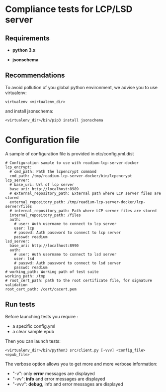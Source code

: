 # Compliance tests for LCP/LSD server

## Requirements

  - **python 3.x**

  - **jsonschema**

## Recommendations

To avoid pollution of you global python environment, we advise you to use virtualenv:
```
virtualenv <virtualenv_dir>
```

and install jsonschema:

```
<virtualenv_dir>/bin/pip3 install jsonschema
```
# Configuration file

A sample of configuration file is provided in etc/config.yml.dist

```
# Configuration sample to use with readium-lcp-server-docker
lcp_encrypt:
  # cmd_path: Path the lcpencrypt command
  cmd_path: /tmp/readium-lcp-server-docker/bin/lcpencrypt
lcp_server:
  # base_uri: Url of lcp server
  base_uri: http://localhost:8989
  # external_repository_path: External path where LCP server files are stored
  external_repository_path: /tmp/readium-lcp-server-docker/lcp-server/files
  # internal_repository_path: Path where LCP server files are stored
  internal_repository_path: /files
  auth:
    # user: Auth username to connect to lcp server
    user: lcp
    # passwd: Auth password to connect to lcp server
    passwd: readium
lsd_server:
  base_uri: http://localhost:8990
  auth:
    # user: Auth username to connect to lsd server
    user: lsd
    # passwd: Auth password to connect to lsd server
    passwd: readium
# working_path: Working path of test suite
working_path: /tmp
# root_cert_path: path to the root certificate file, for signature validation
root_cert_path: /cert/cacert.pem
```

## Run tests

Before launching tests you require :

  - a specific config.yml
  - a clear sample epub

Then you can launch tests:

```
<virtualenv_dir>/bin/python3 src/client.py [-vvv] <config_file> <epub_file>
```

The verbose option allows you to get more and more verbose information:
  - "-v": only **error** messages are displayed
  - "-vv": **info** and error messages are displayed
  - "-vvv": **debug**, info and error messages are displayed
